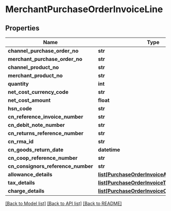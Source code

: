 # MerchantPurchaseOrderInvoiceLine

## Properties
Name | Type | Description | Notes
------------ | ------------- | ------------- | -------------
**channel_purchase_order_no** | **str** |  | [optional] 
**merchant_purchase_order_no** | **str** |  | [optional] 
**channel_product_no** | **str** |  | [optional] 
**merchant_product_no** | **str** |  | [optional] 
**quantity** | **int** |  | [optional] 
**net_cost_currency_code** | **str** |  | [optional] 
**net_cost_amount** | **float** |  | [optional] 
**hsn_code** | **str** |  | [optional] 
**cn_reference_invoice_number** | **str** |  | [optional] 
**cn_debit_note_number** | **str** |  | [optional] 
**cn_returns_reference_number** | **str** |  | [optional] 
**cn_rma_id** | **str** |  | [optional] 
**cn_goods_return_date** | **datetime** |  | [optional] 
**cn_coop_reference_number** | **str** |  | [optional] 
**cn_consignors_reference_number** | **str** |  | [optional] 
**allowance_details** | [**list[PurchaseOrderInvoiceAllowanceDetails]**](PurchaseOrderInvoiceAllowanceDetails.md) |  | [optional] 
**tax_details** | [**list[PurchaseOrderInvoiceTaxDetails]**](PurchaseOrderInvoiceTaxDetails.md) |  | [optional] 
**charge_details** | [**list[PurchaseOrderInvoiceChargeDetails]**](PurchaseOrderInvoiceChargeDetails.md) |  | [optional] 

[[Back to Model list]](../README.md#documentation-for-models) [[Back to API list]](../README.md#documentation-for-api-endpoints) [[Back to README]](../README.md)

